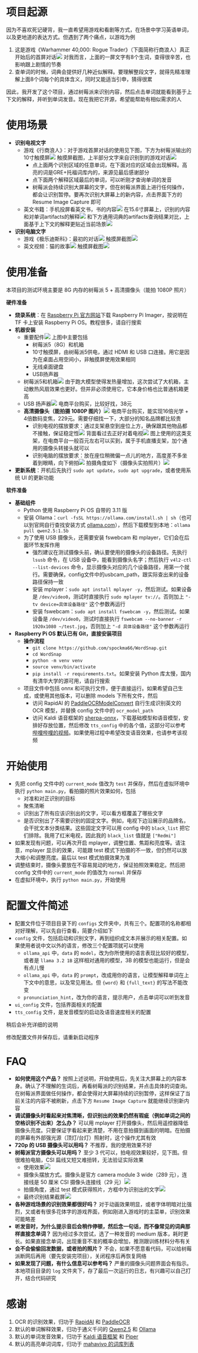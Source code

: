# 项目起源

因为不喜欢死记硬背，我一直希望用游戏和看剧等方式，在场景中学习英语单词，以及更地道的表达方式。但遇到了两个痛点，以游戏为例

1. 这是游戏《Warhammer 40,000: Rogue Trader》（下面简称行商浪人）真正开始后的首屏对话![](https://i.imgur.com/i6tD7Be.jpeg) 对我而言，上面的一屏文字有8个生词，查得很辛苦，也影响跟上剧情的节奏
2. 查单词的时候，词典会提供好几种近似解释。要理解整段文字，就得先精准理解上面8个词每个的具体含义，同时又能适当引申，猜得很累

因此，我开发了这个项目，通过树莓派来识别内容，然后点击单词就能看到基于上下文的解释，并听到单词发音。现在我把它开源，希望能帮助有相似需求的人

# 使用场景

- **识别电视文字**
  - 游戏《行商浪人》：对于游戏首屏对话的使用见下图，下方为树莓派输出的10寸触摸屏![](https://i.imgur.com/81S39ES.jpeg) 触摸屏截图，上半部分文字来自识别到的游戏对话![](https://i.imgur.com/MPOc8bm.png)
    - 点上面两个识别区域的任意单词，在下面对应的区域会出现解释。高亮的词是GRE+托福词库内的，来源见最后感谢部分
    - 点下面两个解释区域最后的单词，可以听刚才查询单词的发音
    - 树莓派会持续识别大屏幕的文字，但在树莓派界面上进行任何操作，都会让识别暂停。要再次识别大屏幕上的新内容，点击界面下方的 Resume Image Capture 即可
  - 英文书籍：手机投屏看英文书，书的内容![](https://i.imgur.com/mYUI8Gb.jpeg) 在15.6寸屏幕上，识别的内容和对单词artifacts的解释![](https://i.imgur.com/RA9yzlB.png) 和下方通用词典的artifacts查询结果对比，上面基于上下文的解释更贴近当前场景![](https://i.imgur.com/hCDHpaK.jpeg)
- **识别电脑文字**
  - 游戏《极乐迪斯科》：最初的对话![](https://i.imgur.com/9MMxEZx.jpeg) 触摸屏截图![](https://i.imgur.com/XXm7Oy4.png)
  - 英文视频：猫的故事![](https://i.imgur.com/doCOuKV.jpeg) 触摸屏截图![](https://i.imgur.com/SEwyvSW.png)

# 使用准备

本项目的测试环境主要是 8G 内存的树莓派 5 + 高清摄像头（能拍 1080P 照片）

**硬件准备**

- **烧录系统**：在 [Raspberry Pi 官方网站](https://www.raspberrypi.com/software/)下载 Raspberry Pi Imager，按说明在 TF 卡上安装 Raspberry Pi OS。教程很多，请自行搜索
- **机器安装**
  - 重要配件![](https://i.imgur.com/QPyhtJv.jpeg) 上图中主要包括
    - 树莓派5（8G）和机箱
    - 10寸触摸屏，由树莓派5供电，通过 HDMI 和 USB 口连接。用它是因为在桌面占用空间小，非触摸屏使用效果相同
    - 无线桌面键盘
    - USB扬声器
  - 树莓派5和机箱![](https://i.imgur.com/NnXSktl.jpeg) 由于跑大模型使得发热量增加，这次尝试了大机箱，主动散热风扇效果也更好。但并非必须使用它，它本身价格也比普通机箱更高
  - USB 扬声器![](https://i.imgur.com/Rpzwd4P.jpeg) 电商平台购买，比较好找，38元
  - **高清摄像头（能拍摄 1080P 图片）**![](https://i.imgur.com/1YgFmmX.jpeg) 电商平台购买，能实现16倍光学 + 4倍数码变焦，229元。需要仔细找一下，大部分的知名品牌都比较贵
    - 识别电视的摆放要求：通过支架悬空到座位上方，确保跟其他物品都不接触，保证稳定性![](https://i.imgur.com/VMwvuqJ.jpeg) 背面看过去正好对着电视![](https://i.imgur.com/502fZlb.jpeg) 图上使用的这类支架，在电商平台一般百元左右可以买到，属于手机直播支架，加个通用的摄像头转接头就可以
    - 识别电脑的摆放要求：放在座位稍微偏一点儿的地方，高度差不多坐着到眼睛，向下俯拍![](https://i.imgur.com/SOyKlQy.jpeg) 拍摄角度如下（摄像头实拍照片）![](https://i.imgur.com/6ERlHdj.jpeg) 
- **更新系统**：开机后先执行 `sudo apt update`，`sudo apt upgrade`，或者使用系统 UI 的更新功能

**软件准备**

- **基础组件**
  - Python 使用 Raspberry Pi OS 自带的 3.11 版
  - 安装 Ollama：`curl -fsSL https://ollama.com/install.sh | sh`（也可以到官网自行查找安装方式 [ollama.com](https://ollama.com)），然后下载模型到本地：`ollama pull qwen2.5:1.5b`
  - 为了使用 USB 摄像头，还需要安装 fswebcam 和 mplayer，它们会在后面环节发挥作用
    - 强烈建议在测试摄像头前，确认要使用的摄像头的设备路径。先执行 `lsusb` 命令，在 USB 设备中，能看到摄像头名字；然后执行 `v4l2-ctl --list-devices` 命令，显示摄像头对应的几个设备路径，用第一个就行。需要确保，config文件中的usbcam_path，跟实际查出来的设备路径保持一致
    - 安装 mplayer：`sudo apt install mplayer -y`，然后测试。如果设备是 `/dev/video0`，测试时直接执行 `sudo mplayer tv://`。否则加上 `"-tv device=具体设备路径"` 这个参数再运行
    - 安装 fswebcam：`sudo apt install fswebcam -y`，然后测试。如果设备是 `/dev/video0`，测试时直接执行 `fswebcam --no-banner -r 1920x1080 ~/test.jpg`，否则加上 `"-d 具体设备路径"` 这个参数再运行
- **Raspberry Pi OS 默认已有 Git，直接安装项目**
  - **操作流程**
    - `git clone https://github.com/spockma66/WordSnap.git`
    - `cd WordSnap`
    - `python -m venv venv`
    - `source venv/bin/activate`
    - `pip install -r requirements.txt`。如果安装 Python 库太慢，国内有清华大学的源可用，请自行搜索
  - 项目文件中包括 onnx 和可执行文件，便于直接运行。如果希望自己生成，或使用其他版本，可以删除 models 下所有文件，然后
    - 访问 RapidAI 的 [PaddleOCRModelConvert](https://github.com/RapidAI/PaddleOCRModelConvert) 自行生成识别英文的 OCR 模型，并替换 config 文件中的 `ocr_model_path`
    - 访问 Kaldi 语音框架的 [sherpa-onnx](https://github.com/k2-fsa/sherpa-onnx)，下载基础模型和语音模型，安排好存放位置，然后修改 `tts_config` 中的各个值，这部分可以参考 [哔哩哔哩的视频](https://www.bilibili.com/video/BV1tu4y1H7jD/)。如果使用过程中希望改变语音效果，也请参考该视频

# 开始使用

- 先把 config 文件中的 `current_mode` 值改为 `test` 并保存，然后在虚拟环境中执行 `python main.py`，看拍摄的照片效果如何，包括
  - 对准和对正识别的目标
  - 聚焦清晰
  - 识别出了所有应该识别出的文字，可以看方框覆盖了哪些文字
  - 是否识别出了不需要识别的固定文字。例如，电视下边沿展示的品牌名，会干扰文本分类结果。这些固定文字可以用 config 中的 `black_list` 把它们排除。我用了红米电视，因此我的 `black_list` 值就是 `["Redmi"]`
- 如果发现有问题，可以再次开启 mplayer，调整位置、焦距和亮度等。请注意，mplayer 显示的效果，可能跟 test 模式下拍摄的不一致，但仍然可以放大缩小和调整亮度。最后以 test 模式拍摄效果为准
- 调整结束时，摄像头要放在不容易晃动的地方，保证拍照效果稳定。然后把 config 文件中的 `current_mode` 的值改为 `normal` 并保存
- 在虚拟环境中，执行 `python main.py`，开始使用

# 配置文件简述

- 配置文件位于项目目录下的 `configs` 文件夹中，共有三个。配置项的名称都相对好理解，可以先自行查看，简要介绍如下
- `config` 文件，包括启动和识别文字，再到组织成文本并展示的相关配置。如果使用者说中文以外的语言，修改三个配置项就可以使用
  - `ollama_api` 中，`data` 的 `model`，改为你所使用的语言表现比较好的模型，或者是 `llama 3.2 1B` 这样相对通用的模型，3B 的模型也能运行，但是会有点儿慢
  - `ollama_api` 中，`data` 的 `prompt`，改成用你的语言，让模型解释单词在上下文中的意思，以及常见用法。但 `{word}` 和 `{full_text}` 的写法不能改变
  - `pronunciation_hint`，改为你的语言，提示用户，点击单词可以听到发音
- `ui_config` 文件，包括界面相关的配置
- `tts_config` 文件，是发音模型的启动及语音速度相关的配置

稍后会补充详细的说明

修改配置文件并保存后，请重新启动程序

# FAQ

- **如何使用这个产品？** 按照上述说明，开始使用后，先关注大屏幕上的内容本身。确认了不理解的生词后，再看树莓派的识别结果，并点击具体的词查询。在树莓派界面做任何操作，都会使得对大屏幕持续的识别暂停，这样保证了当前关注的内容不被刷新，点击下方 `Resume Image Capture` 就能继续识别新内容
- **调试摄像头时看起来对焦清晰，但识别出的效果仍然有瑕疵（例如单词之间的空格识别不出来）怎么办？** 可以用 mplayer 打开摄像头，然后用遥控器降低摄像头亮度。只要保证字看起来更清楚，不用在意拍摄到画面的明暗。在拍摄的屏幕有外部强光源（顶灯/台灯）照射时，这个操作尤其有效
- **720p 的 USB 摄像头可以用吗？** 不推荐，我的使用效果不好
- **树莓派官方摄像头可以用吗？** 至少 3 代可以，拍电视效果较好，见下图。但很难拍电脑，CSI 扁线又短又难扭转，无法验证实际效果
  - 使用效果![](https://i.imgur.com/NyJowsO.jpeg) 
  - 摄像头摆放方式。摄像头是官方 camera module 3 wide（289 元），连接线是 50 厘米 CSI 摄像头连接线（29 元）![](https://i.imgur.com/jNvWZHi.jpeg) 
  - 拍摄角度，通过 test 模式获得照片，方框中为识别出的文字![](https://i.imgur.com/fmgV7lQ.png) 
  - 最终识别结果截屏![](https://i.imgur.com/k3s16PI.png) 
- **各种游戏场景的识别效果都很好吗？** 对于动画效果明显，或者字体明暗对比强烈，又或者有很多花体字的游戏界面，例如刚进入游戏时的主菜单，识别效果可能略差
- **听发音时，为什么提示音后会稍作停顿，然后念一句话，而不像常见的词典那样直接念单词？** 因为经过多次尝试，选了一种发音的 medium 版本，耗时更长。如果直接念单词，出现重音不准的概率会增加，推测跟训练材料分布有关
- **会不会偷偷回发数据，或者拍的照片？** 不会，如果不愿意看代码，可以给树莓派断网后再用（要先安装完项目），关闭程序后再恢复网络
- **如果发现了问题，有什么信息可以参考吗？** 严重的摄像头问题界面会有指示。本地项目目录的 `log` 文件夹下，存了最后一次运行的日志，有兴趣可以自己打开，结合代码研究

# 感谢

1. OCR 的识别效果，归功于 [RapidAI](https://github.com/RapidAI/) 和 [PaddleOCR](https://github.com/PaddlePaddle/PaddleOCR)
2. 默认的单词解释效果，归功于通义千问的 [Qwen2.5](https://github.com/QwenLM/Qwen2.5) 和 [Ollama](https://ollama.com/)
3. 默认的单词发音效果，归功于 [Kaldi 语音框架](https://github.com/k2-fsa/sherpa-onnx) 和 [Piper](https://github.com/rhasspy/piper)
4. 默认的高亮单词词库，归功于 [mahavivo 的词库列表](https://github.com/mahavivo/vocabulary/tree/master/vocabulary)


